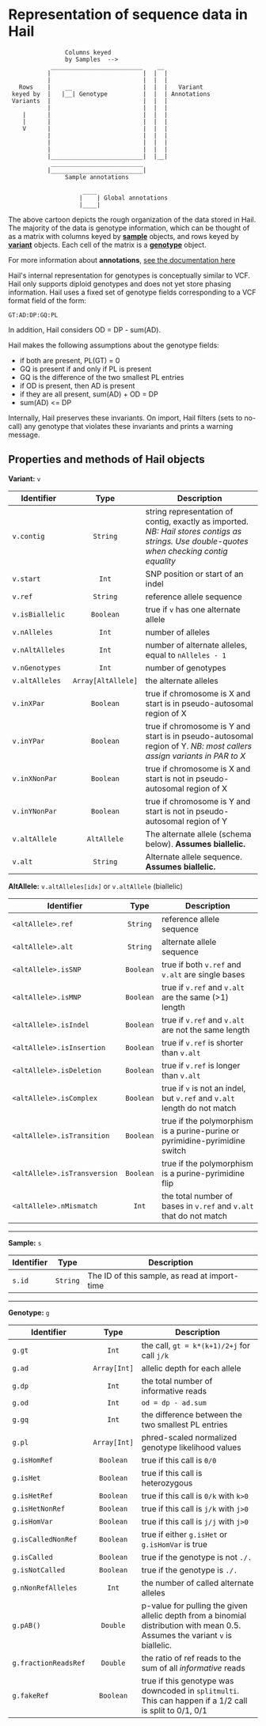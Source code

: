 
# Representation of sequence data in Hail

```
                Columns keyed
                by Samples  -->
            __________________________    __
           |                          |  |  |
           |                          |  |  |
   Rows    |    __                    |  |  |   Variant
 keyed by  |   |__| Genotype          |  |  | Annotations
 Variants  |                          |  |  |
           |                          |  |  |
    |      |                          |  |  |
    |      |                          |  |  |
    V      |                          |  |  |
           |                          |  |  |
           |                          |  |  |
           |                          |  |  |
           |__________________________|  |__|
            __________________________
           |__________________________|
                Sample annotations
           
                     ____
                    |    | Global annotations
                    |____|           
```

The above cartoon depicts the rough organization of the data stored in Hail.  The majority of the data is genotype information, which can be thought of as a matrix with columns keyed by [**sample**](#sample) objects, and rows keyed by [**variant**](#variant) objects.  Each cell of the matrix is a [**genotype**](#genotype) object.

For more information about **annotations**, [see the documentation here](Annotations.md)

Hail's internal representation for genotypes is conceptually similar to VCF.  Hail only supports diploid genotypes and does not yet store phasing information.  Hail uses a fixed set of genotype fields corresponding to a VCF format field of the form:
```
GT:AD:DP:GQ:PL
```

In addition, Hail considers OD = DP - sum(AD).

Hail makes the following assumptions about the genotype fields:
 - if both are present, PL(GT) = 0
 - GQ is present if and only if PL is present
 - GQ is the difference of the two smallest PL entries
 - if OD is present, then AD is present
 - if they are all present, sum(AD) + OD = DP
 - sum(AD) <= DP

Internally, Hail preserves these invariants.  On import, Hail filters (sets to no-call) any genotype that violates these invariants and prints a warning message.

## Properties and methods of Hail objects
 
<a name="variant"></a>
**Variant:** `v`

Identifier | Type | Description
--- | :-: | ---
`v.contig`              | `String`    | string representation of contig, exactly as imported.  _NB: Hail stores contigs as strings.  Use double-quotes when checking contig equality_
`v.start`               | `Int`       | SNP position or start of an indel
`v.ref`                 | `String`    | reference allele sequence
`v.isBiallelic`         | `Boolean`   | true if `v` has one alternate allele
`v.nAlleles`            | `Int`       | number of alleles
`v.nAltAlleles`         | `Int`       | number of alternate alleles, equal to `nAlleles - 1`
`v.nGenotypes`          | `Int`       | number of genotypes
`v.altAlleles`  | `Array[AltAllele]`  | the alternate alleles
`v.inXPar`              |  `Boolean`  | true if chromosome is X and start is in pseudo-autosomal region of X
`v.inYPar`              |  `Boolean`  | true if chromosome is Y and start is in pseudo-autosomal region of Y. _NB: most callers assign variants in PAR to X_
`v.inXNonPar`           |  `Boolean`  | true if chromosome is X and start is not in pseudo-autosomal region of X
`v.inYNonPar`           |  `Boolean`  | true if chromosome is Y and start is not in pseudo-autosomal region of Y
`v.altAllele`           | `AltAllele` | The alternate allele (schema below).  **Assumes biallelic.**
`v.alt`                 | `String`    | Alternate allele sequence.  **Assumes biallelic.**

**AltAllele:** `v.altAlleles[idx]` or `v.altAllele` (biallelic) 

Identifier | Type | Description
--- | :-: | ---
 `<altAllele>.ref`            | `String`  | reference allele sequence
 `<altAllele>.alt`            | `String`  | alternate allele sequence
 `<altAllele>.isSNP`          | `Boolean` | true if both `v.ref` and `v.alt` are single bases
 `<altAllele>.isMNP`          | `Boolean` | true if `v.ref` and `v.alt` are the same (>1) length
 `<altAllele>.isIndel`        | `Boolean` | true if `v.ref` and `v.alt` are not the same length
 `<altAllele>.isInsertion`    | `Boolean` | true if `v.ref` is shorter than `v.alt`
 `<altAllele>.isDeletion`     | `Boolean` | true if `v.ref` is longer than `v.alt`
 `<altAllele>.isComplex`      | `Boolean` | true if `v` is not an indel, but `v.ref` and `v.alt` length do not match
 `<altAllele>.isTransition`   | `Boolean` | true if the polymorphism is a purine-purine or pyrimidine-pyrimidine switch
 `<altAllele>.isTransversion` | `Boolean` | true if the polymorphism is a purine-pyrimidine flip
 `<altAllele>.nMismatch`      | `Int`     | the total number of bases in `v.ref` and `v.alt` that do not match

____ 
 
<a name="sample"></a>
**Sample:** `s`

Identifier | Type | Description
--- | :-: | ---
`s.id` | `String` | The ID of this sample, as read at import-time

____

<a name="genotype"></a>
**Genotype:** `g`

Identifier | Type | Description
--- | :-: | ---
`g.gt`             | `Int`     | the call, `gt = k*(k+1)/2+j` for call `j/k`
`g.ad`          | `Array[Int]` | allelic depth for each allele
`g.dp`             | `Int`     | the total number of informative reads
`g.od`             | `Int`     | `od = dp - ad.sum`
`g.gq`             | `Int`     | the difference between the two smallest PL entries
`g.pl`          | `Array[Int]` | phred-scaled normalized genotype likelihood values
`g.isHomRef`       | `Boolean` | true if this call is `0/0`
`g.isHet`          | `Boolean` | true if this call is heterozygous
`g.isHetRef`       | `Boolean` | true if this call is `0/k` with `k>0`
`g.isHetNonRef`    | `Boolean` | true if this call is `j/k` with `j>0`
`g.isHomVar`       | `Boolean` | true if this call is `j/j` with `j>0`
`g.isCalledNonRef` | `Boolean` | true if either `g.isHet` or `g.isHomVar` is true
`g.isCalled`       | `Boolean` | true if the genotype is not `./.`
`g.isNotCalled`    | `Boolean` | true if the genotype is `./.`
`g.nNonRefAlleles`        | `Int`     | the number of called alternate alleles
`g.pAB()`          | `Double`  | p-value for pulling the given allelic depth from a binomial distribution with mean 0.5.  Assumes the variant `v` is biallelic.
`g.fractionReadsRef` | `Double` | the ratio of ref reads to the sum of all *informative* reads
`g.fakeRef`        | `Boolean` | true if this genotype was downcoded in `splitmulti`.  This can happen if a 1/2 call is split to 0/1, 0/1
 
